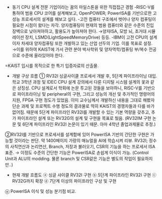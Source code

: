 - 동기
CPU 설계 전문 기업이라는 꿈의 마일스톤을 위한 직접접근 경험
-RISC-V를 통하여 범용 CPU 코어를 설계해보고, OpenPOWER; PowerISA를 기반으로한 고성능 프로세서의 설계를 해보고 싶다.
-고전 컴퓨터 구조에서 벗어나 양자 컴퓨팅이 필요한 시점이 왔다는 자각. 양자컴퓨팅이 현재의 범용 컴퓨터와 같은 수준의 진입장벽으로 낮아져야하고, 활용도가 높아져야 한다.
	→양자ISA, 모방 뇌, 초거대 시뮬레이션 장치, LSMD(LightSpeedMemoryDrive) 등등.
-IBM이 고전 CPU의 설계이자 차세대 양자컴퓨팅 또한 개발하고 있는 산업 선두의 기업. 이를 목표로 설정. 
	→이를 위하여 KAIST에 가서 관련 분야 박사학위 및 양자역학/컴퓨팅 부/복수 전공으로 수준에 올라있어야 한다.

=KAIST 입시를 목적으로 한 특기 입증자료의 산출물. 

- 개발 구상 흐름
① RV32I 싱글사이클 프로세서 개발 후, 5단계 파이프라이닝 대입. 
학교 3학년 과정 및 IDEC CPU 설계 강의에서 다룬 디지털 시스템 설계의 꽃과 같은 상징성.
CPU 설계로서 학회에 논문 투고된 것들을 보아하니, RISC-V를 기반으로 파이프라이닝 및 peripheral의 구현, 그리고 성능의 개선 및 추가적인 명령어의 지원, FPGA 구현 정도가 있었음.
이미 교수님께서 개발하신 내용을 그대로 해봤자 단순 과제 및 프로젝트 수행 정도의 결과물로 딱히 KAIST의 경쟁자들과 다를 바가 없어짐. 
때문에 5단계 파이프라인 RV32I를 개발할 수 있는 기본 역량을 갖추고, 추가 파이프라인 설계 또는 RV32G의 설계 및 구현을 목표로 뒀음.
(RV32IM 구현 논문 및 6단계 파이프라인 RV32I 논문이 있기 때문. 아마 4학년 졸업과제물로 추정.)

②RV32I를 기반으로 프로세서를 설계함에 있어 PowerISA 기반의 간단한 구현은 가능할 것이라는 판단.
약 1400페이지 가량의 매뉴얼을 AI에 학습시켜 리뷰. 
RV32I; 정수의 사칙연산과 논리연산, Branch, 저장과 불러오기, CSR의 기능을 하는 프로세서 ISA 표준.
→ 이정도 수준의 간단한 기능은 PowerISA로 손쉽게 이식이 가능. (Control Unit과 ALU의 modding. 물론 branch 및 CSR같은 기능은 별도의 작업이 필요하지만..)

- 현재 개발 흐름도
ⓐ 싱글 사이클 RV32I 구현
ⓑ 5단계 파이프라인 RV32I 구현
ⓒ RV32G까지 확장
ⓓ 7단계 이상의 파이프라인 구상 및 구현

ⓔ PowerISA 이식 및 성능 분기점 비교.
